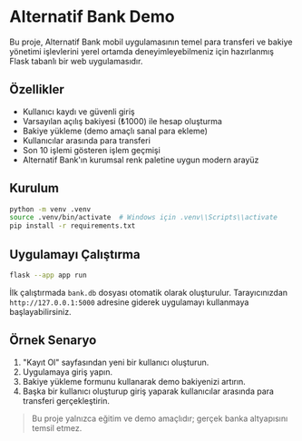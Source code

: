 # Alternatif Bank Demo

Bu proje, Alternatif Bank mobil uygulamasının temel para transferi ve bakiye yönetimi işlevlerini yerel ortamda deneyimleyebilmeniz için hazırlanmış Flask tabanlı bir web uygulamasıdır.

## Özellikler
- Kullanıcı kaydı ve güvenli giriş
- Varsayılan açılış bakiyesi (₺1000) ile hesap oluşturma
- Bakiye yükleme (demo amaçlı sanal para ekleme)
- Kullanıcılar arasında para transferi
- Son 10 işlemi gösteren işlem geçmişi
- Alternatif Bank'ın kurumsal renk paletine uygun modern arayüz

## Kurulum

```bash
python -m venv .venv
source .venv/bin/activate  # Windows için .venv\\Scripts\\activate
pip install -r requirements.txt
```

## Uygulamayı Çalıştırma

```bash
flask --app app run
```

İlk çalıştırmada `bank.db` dosyası otomatik olarak oluşturulur. Tarayıcınızdan `http://127.0.0.1:5000` adresine giderek uygulamayı kullanmaya başlayabilirsiniz.

## Örnek Senaryo
1. "Kayıt Ol" sayfasından yeni bir kullanıcı oluşturun.
2. Uygulamaya giriş yapın.
3. Bakiye yükleme formunu kullanarak demo bakiyenizi artırın.
4. Başka bir kullanıcı oluşturup giriş yaparak kullanıcılar arasında para transferi gerçekleştirin.

> Bu proje yalnızca eğitim ve demo amaçlıdır; gerçek banka altyapısını temsil etmez.
